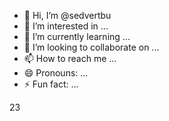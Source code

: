 - 👋 Hi, I’m @sedvertbu
- 👀 I’m interested in ...
- 🌱 I’m currently learning ...
- 💞️ I’m looking to collaborate on ...
- 📫 How to reach me ...
- 😄 Pronouns: ...
- ⚡ Fun fact: ...

23
<!---
sedvertbu/sedvertbu is a ✨ special ✨ repository because its `README.md` (this file) appears on your GitHub profile.
You can click the Preview link to take a look at your changes.5581
--->
